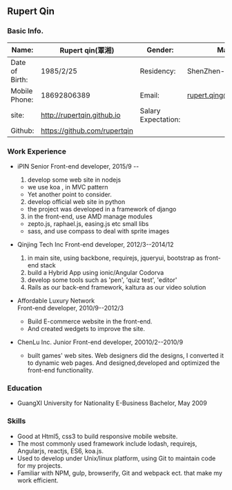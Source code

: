 ## Rupert Qin

### Basic Info.
Name: 			|Rupert qin(覃湘)	|	Gender:  | Male
------- 		| --------------	| 		-------| -----
Date of Birth:		|1985/2/25		 	|Residency:|ShenZhen-BaoAn
Mobile Phone:		|18692806389	 		|Email:|rupert.qing@gmail.com
site:			|http://rupertqin.github.io	|Salary Expectation:| 
Github:			|https://github.com/rupertqin


### Work Experience

* iPIN
Senior Front-end developer, 2015/9 --
  1. develop some web site in nodejs
    * we use koa , in MVC pattern
    * Yet another point to consider.
  2. develop official web site in python
    * the project was developed in a framework of django
  3. in the front-end,  use AMD manage modules
    *  zepto.js, raphael.js, easing.js etc small libs
    *  sass, and use compass to deal with sprite images

* Qinjing Tech Inc
Front-end developer, 2012/3--2014/12
  1. in main site, using backbone, requirejs, jqueryui, bootstrap as front-end stack
  2. build a Hybrid App using ionic/Angular Codorva
  3. develop some tools such as 'pen', 'quiz test', 'editor'
  4. Rails as our back-end framework, kaltura as our video solution

* Affordable Luxury Network  
Front-end developer, 2010/9--2012/3

	* Build E-commerce website in the front-end. 
	* And created wedgets to improve the site.

* ChenLu Inc.
Junior Front-end developer, 20010/2--2010/9

	* built games' web sites. Web designers did the designs, I converted it to dynamic web 	pages. And designed,developed and optimized the front-end functionality.


### Education

* GuangXI University for Nationality
E-Business Bachelor, May 2009


### Skills

* Good at Html5, css3 to build responsive mobile website.
* The most commonly used framework include lodash, requirejs, Angularjs, reactjs, ES6, koa.js.
* Used to develop under Unix/linux platform, using Git to maintain code for my projects.
* Familiar with NPM, gulp, browserify, Git and webpack ect. that make my work efficient.
